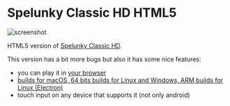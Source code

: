 # Spelunky Classic HD HTML5

![screenshot](screenshots/screenshot_00.jpg)

HTML5 version of [Spelunky Classic HD](https://github.com/yancharkin/SpelunkyClassicHD).

This version has a bit more bugs but also it has some nice features:
- you can play it in [your browser](https://rawcdn.githack.com/generic-user10/GlitchlunkyIB/0ca61e0dbffebb95306e69b875bb3252451d7cbe/src/index.html)
- [builds for macOS, 64 bits builds for Linux and Windows, ARM builds for Linux (Electron)](https://github.com/yancharkin/SpelunkyClassicHDhtml5/releases)
- touch input on any device that supports it (not only android)
